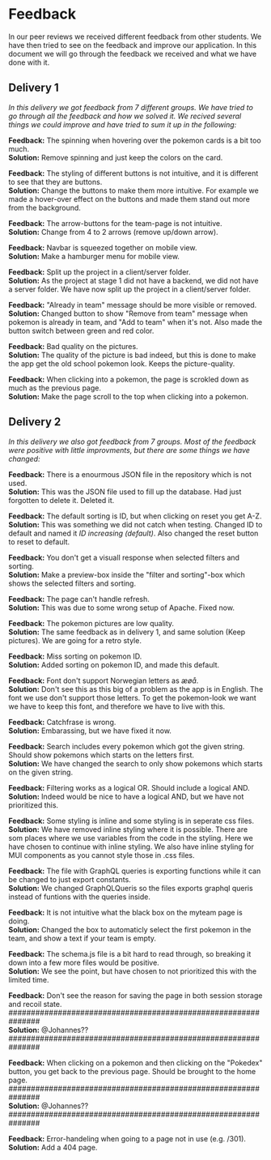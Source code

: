 # Feedback

In our peer reviews we received different feedback from other students. We have then tried to see on the feedback and improve our application. In this document we will go through the feedback we received and what we have done with it.

## Delivery 1

_In this delivery we got feedback from 7 different groups. We have tried to go through all the feedback and how we solved it. We recived several things we could improve and have tried to sum it up in the following:_

**Feedback:** The spinning when hovering over the pokemon cards is a bit too much. <br>
**Solution:** Remove spinning and just keep the colors on the card.

**Feedback:** The styling of different buttons is not intuitive, and it is different to see that they are buttons.<br>
**Solution:** Change the buttons to make them more intuitive. For example we made a hover-over effect on the buttons and made them stand out more from the background.

**Feedback:** The arrow-buttons for the team-page is not intuitive.<br>
**Solution:** Change from 4 to 2 arrows (remove up/down arrow).

**Feedback:** Navbar is squeezed together on mobile view.<br>
**Solution:** Make a hamburger menu for mobile view.

**Feedback:** Split up the project in a client/server folder.<br>
**Solution:** As the project at stage 1 did not have a backend, we did not have a server folder. We have now split up the project in a client/server folder.

**Feedback:** "Already in team" message should be more visible or removed.<br>
**Solution:** Changed button to show "Remove from team" message when pokemon is already in team, and "Add to team" when it's not. Also made the button switch between green and red color.

**Feedback:** Bad quality on the pictures.<br>
**Solution:** The quality of the picture is bad indeed, but this is done to make the app get the old school pokemon look. Keeps the picture-quality.

**Feedback:** When clicking into a pokemon, the page is scrokled down as much as the previous page.<br>
**Solution:** Make the page scroll to the top when clicking into a pokemon.

## Delivery 2

_In this delivery we also got feedback from 7 groups. Most of the feedback were positive with little improvments, but there are some things we have changed:_

**Feedback:** There is a enourmous JSON file in the repository which is not used.<br>
**Solution:** This was the JSON file used to fill up the database. Had just forgotten to delete it. Deleted it.

**Feedback:** The default sorting is ID, but when clicking on reset you get A-Z.<br>
**Solution:** This was something we did not catch when testing. Changed ID to default and named it _ID increasing (default)_. Also changed the reset button to reset to default.

**Feedback:** You don't get a visuall response when selected filters and sorting.<br>
**Solution:** Make a preview-box inside the "filter and sorting"-box which shows the selected filters and sorting.

**Feedback:** The page can't handle refresh.<br>
**Solution:** This was due to some wrong setup of Apache. Fixed now.

**Feedback:** The pokemon pictures are low quality.<br>
**Solution:** The same feedback as in delivery 1, and same solution (Keep pictures). We are going for a retro style.

**Feedback:** Miss sorting on pokemon ID.<br>
**Solution:** Added sorting on pokemon ID, and made this default.

**Feedback:** Font don't support Norwegian letters as _æøå_.<br>
**Solution:** Don't see this as this big of a problem as the app is in English. The font we use don't support those letters. To get the pokemon-look we want we have to keep this font, and therefore we have to live with this.

**Feedback:** Catchfrase is wrong.<br>
**Solution:** Embarassing, but we have fixed it now.

**Feedback:** Search includes every pokemon which got the given string. Should show pokemons which starts on the letters first.<br>
**Solution:** We have changed the search to only show pokemons which starts on the given string. 

**Feedback:** Filtering works as a logical OR. Should include a logical AND.<br>
**Solution:** Indeed would be nice to have a logical AND, but we have not prioritized this.

**Feedback:** Some styling is inline and some styling is in seperate css files.<br>
**Solution:** We have removed inline styling where it is possible. There are som places where we use variables from the code in the styling. Here we have chosen to continue with inline styling. We also have inline styling for MUI components as you cannot style those in .css files.<br>

**Feedback:** The file with GraphQL queries is exporting functions while it can be changed to just export constants.<br>
**Solution:** We changed GraphQLQueris so the files exports graphql queris instead of funtions with the queries inside.<br>

**Feedback:** It is not intuitive what the black box on the myteam page is doing.<br>
**Solution:** Changed the box to automaticly select the first pokemon in the team, and show a text if your team is empty.

**Feedback:** The schema.js file is a bit hard to read through, so breaking it down into a few more files would be positive.<br>
**Solution:** We see the point, but have chosen to not prioritized this with the limited time.

**Feedback:** Don't see the reason for saving the page in both session storage and recoil state.<br>
###############################################################<br>
**Solution:** @Johannes??<br>
###############################################################

**Feedback:** When clicking on a pokemon and then clicking on the "Pokedex" button, you get back to the previous page. Should be brought to the home page.<br>
###############################################################<br>
**Solution:** @Johannes??<br>
###############################################################

**Feedback:** Error-handeling when going to a page not in use (e.g. /301).<br>
**Solution:** Add a 404 page.
